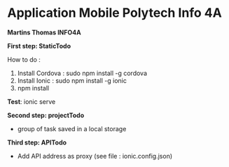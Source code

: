 # Application Mobile Polytech Info 4A
**Martins Thomas INFO4A**

**First step: StaticTodo**

How to do :
1. Install Cordova : sudo npm install -g cordova
2. Install Ionic : sudo npm install -g ionic
3. npm install




**Test**: ionic serve


**Second step: projectTodo**
- group of task saved in a local storage


**Third step: APITodo**
- Add API address as proxy (see file : ionic.config.json)



